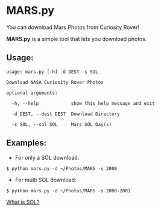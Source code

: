 MARS.py
=======

You can download Mars Photos from Curiosity Rover! 

**MARS.py** is a simple tool that lets you download photos.

Usage:
-----

``usage: mars.py [-h] -d DEST -s SOL``

``Download NASA Curiosity Rover Photos``

``optional arguments:``

``  -h, --help            show this help message and exit``

``  -d DEST, --dest DEST  Download Directory``
  
``  -s SOL, --sol SOL     Mars SOL Day(s)``

Examples:
--------
* For only a SOL download:
```shell script
$ python mars.py -d ~/Photos/MARS -s 2000
```
* For multi SOL download:
```shell script
$ python mars.py -d ~/Photos/MARS -s 2000-2001
```
 
[What is SOL?](https://www.giss.nasa.gov/tools/mars24/help/notes.html)